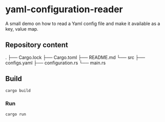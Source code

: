 # yaml-configuration-reader

A small demo on how to read a Yaml config file and make it available as a key, value map.


## Repository content
.
├── Cargo.lock
├── Cargo.toml
├── README.md
└── src
    ├── configs.yaml
    ├── configuration.rs
    └── main.rs


## Build
```bash
cargo build
```

### Run
```bash
cargo run
```
